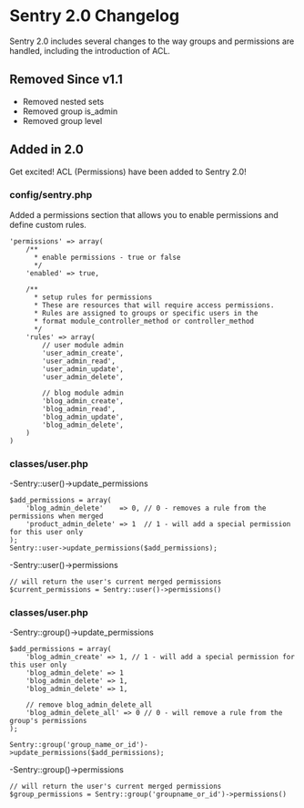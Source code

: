 Sentry 2.0 Changelog
====================
Sentry 2.0 includes several changes to the way groups and permissions are handled, including the introduction of ACL.

Removed Since v1.1
------------------
- Removed nested sets
- Removed group is_admin
- Removed group level

Added in 2.0
------------
Get excited!  ACL (Permissions) have been added to Sentry 2.0!

### config/sentry.php
Added a permissions section that allows you to enable permissions and define custom rules.

	'permissions' => array(
		/**
		  * enable permissions - true or false
		  */
		'enabled' => true,

		/**
	      * setup rules for permissions
	      * These are resources that will require access permissions.
	      * Rules are assigned to groups or specific users in the
	      * format module_controller_method or controller_method
	      */
		'rules' => array(
			// user module admin
			'user_admin_create',
			'user_admin_read',
			'user_admin_update',
			'user_admin_delete',

			// blog module admin
			'blog_admin_create',
			'blog_admin_read',
			'blog_admin_update',
			'blog_admin_delete',
		)
	)

### classes/user.php
-Sentry::user()->update_permissions

	$add_permissions = array(
		'blog_admin_delete'    => 0, // 0 - removes a rule from the permissions when merged
		'product_admin_delete' => 1  // 1 - will add a special permission for this user only
	);
	Sentry::user->update_permissions($add_permissions);

-Sentry::user()->permissions

	// will return the user's current merged permissions
	$current_permissions = Sentry::user()->permissions()

### classes/user.php
-Sentry::group()->update_permissions

	$add_permissions = array(
		'blog_admin_create' => 1, // 1 - will add a special permission for this user only
		'blog_admin_delete' => 1
		'blog_admin_delete' => 1,
		'blog_admin_delete' => 1,

		// remove blog_admin_delete_all
		'blog_admin_delete_all' => 0 // 0 - will remove a rule from the group's permissions
	);

	Sentry::group('group_name_or_id')->update_permissions($add_permissions);

-Sentry::group()->permissions

	// will return the user's current merged permissions
	$group_permissions = Sentry::group('groupname_or_id')->permissions()
